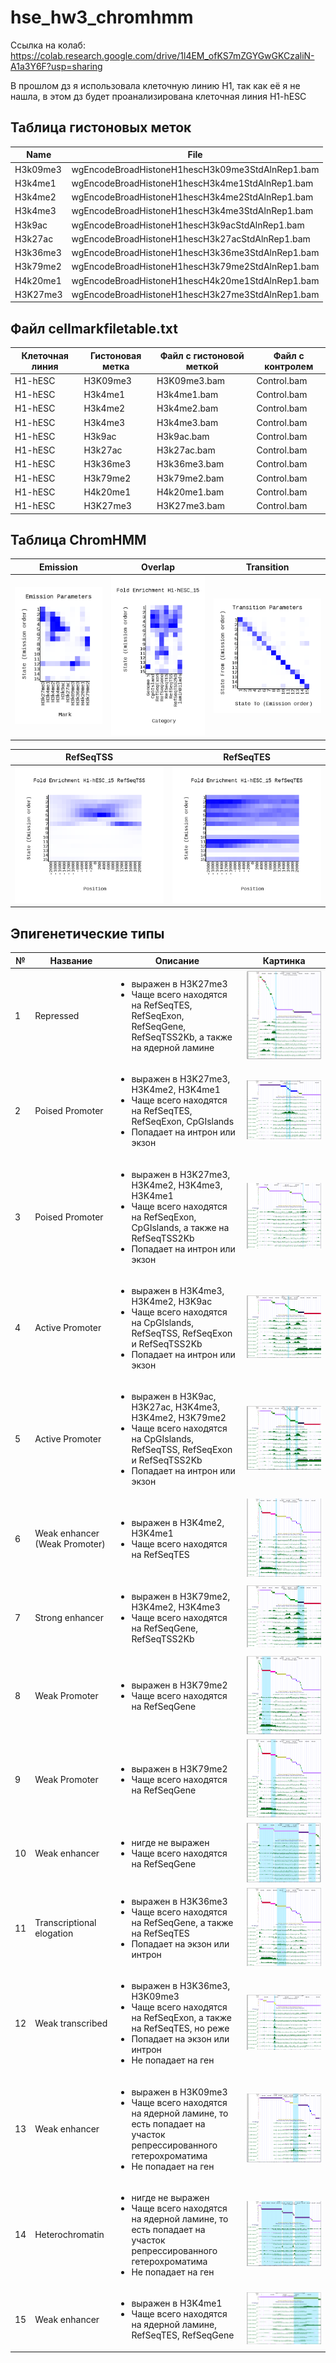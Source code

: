 # hse_hw3_chromhmm
 Ссылка на колаб: https://colab.research.google.com/drive/1l4EM_ofKS7mZGYGwGKCzaliN-A1a3Y6F?usp=sharing
 
 В прошлом дз я использовала клеточную линию H1, так как её я не нашла, в этом дз будет проанализирована клеточная линия H1-hESC
 
 ## Таблица гистоновых меток
Name | File
--- | ---
H3k09me3 | wgEncodeBroadHistoneH1hescH3k09me3StdAlnRep1.bam
H3k4me1 | wgEncodeBroadHistoneH1hescH3k4me1StdAlnRep1.bam
H3k4me2 | wgEncodeBroadHistoneH1hescH3k4me2StdAlnRep1.bam
H3k4me3 | wgEncodeBroadHistoneH1hescH3k4me3StdAlnRep1.bam
H3k9ac | wgEncodeBroadHistoneH1hescH3k9acStdAlnRep1.bam
H3k27ac | wgEncodeBroadHistoneH1hescH3k27acStdAlnRep1.bam
H3k36me3 | wgEncodeBroadHistoneH1hescH3k36me3StdAlnRep1.bam
H3k79me2 | wgEncodeBroadHistoneH1hescH3k79me2StdAlnRep1.bam
H4k20me1 | wgEncodeBroadHistoneH1hescH4k20me1StdAlnRep1.bam
H3K27me3 | wgEncodeBroadHistoneH1hescH3k27me3StdAlnRep1.bam

## Файл cellmarkfiletable.txt
Клеточная линия | Гистоновая метка | Файл с гистоновой меткой | Файл с контролем
--- | --- | --- | ---
H1-hESC | H3K09me3 | H3K09me3.bam | Control.bam
H1-hESC | H3k4me1 | H3k4me1.bam | Control.bam
H1-hESC | H3k4me2 | H3k4me2.bam | Control.bam
H1-hESC | H3k4me3 | H3k4me3.bam | Control.bam
H1-hESC | H3k9ac | H3k9ac.bam | Control.bam
H1-hESC | H3k27ac | H3k27ac.bam | Control.bam
H1-hESC | H3k36me3 | H3k36me3.bam | Control.bam
H1-hESC | H3k79me2 | H3k79me2.bam | Control.bam
H1-hESC | H4k20me1 | H4k20me1.bam | Control.bam
H1-hESC | H3K27me3 | H3K27me3.bam | Control.bam

## Таблица ChromHMM

Emission | Overlap | Transition 
 --- | --- | ---
![Image](https://github.com/Lenassskuh/hse_hw3_chromhmm/blob/main/data/emissions_15.png) | ![Image](https://github.com/Lenassskuh/hse_hw3_chromhmm/blob/main/data/H1-hESC_15_overlap.png) | ![Image](https://github.com/Lenassskuh/hse_hw3_chromhmm/blob/main/data/transitions_15.png)

RefSeqTSS | RefSeqTES 
 --- | --- 
![Image](https://github.com/Lenassskuh/hse_hw3_chromhmm/blob/main/data/H1-hESC_15_RefSeqTSS_neighborhood.png) | ![Image](https://github.com/Lenassskuh/hse_hw3_chromhmm/blob/main/data/H1-hESC_15_RefSeqTES_neighborhood.png)

## Эпигенетические типы
№ | Название | Описание | Картинка
 --- | --- | ---| ---
1 | Repressed | <ul><li> выражен в H3K27me3 </li><li> Чаще всего находятся на RefSeqTES, RefSeqExon, RefSeqGene, RefSeqTSS2Kb, а также на ядерной ламине </li> | ![Image](https://github.com/Lenassskuh/hse_hw3_chromhmm/blob/main/data/1.png)
2 | Poised Promoter | <ul><li> выражен в H3K27me3, H3K4me2, H3K4me1 </li><li> Чаще всего находятся на RefSeqTES, RefSeqExon, CpGIslands </li><li> Попадает на интрон или экзон </li> | ![Image](https://github.com/Lenassskuh/hse_hw3_chromhmm/blob/main/data/2.png)
3 | Poised Promoter | <ul><li> выражен в H3K27me3, H3K4me2, H3K4me3, H3K4me1 </li><li> Чаще всего находятся на RefSeqExon, CpGIslands, а также на RefSeqTSS2Kb </li><li> Попадает на интрон или экзон </li> | ![Image](https://github.com/Lenassskuh/hse_hw3_chromhmm/blob/main/data/3.png)
4 | Active Promoter | <ul><li> выражен в H3K4me3, H3K4me2, H3K9ac </li><li> Чаще всего находятся на CpGIslands, RefSeqTSS, RefSeqExon и RefSeqTSS2Kb </li><li> Попадает на интрон или экзон </li> | ![Image](https://github.com/Lenassskuh/hse_hw3_chromhmm/blob/main/data/4.png)
5 | Active Promoter | <ul><li> выражен в H3K9ac, H3K27ac, H3K4me3, H3K4me2, H3K79me2 </li><li> Чаще всего находятся на CpGIslands, RefSeqTSS, RefSeqExon и RefSeqTSS2Kb </li><li> Попадает на интрон или экзон </li> | ![Image](https://github.com/Lenassskuh/hse_hw3_chromhmm/blob/main/data/5.png)
6 | Weak enhancer (Weak Promoter) | <ul><li> выражен в H3K4me2, H3K4me1 </li><li> Чаще всего находятся на RefSeqTES  </li> | ![Image](https://github.com/Lenassskuh/hse_hw3_chromhmm/blob/main/data/6.png)
7 | Strong enhancer | <ul><li> выражен в  H3K79me2, H3K4me2, H3K4me3 </li><li> Чаще всего находятся на  RefSeqGene, RefSeqTSS2Kb </li> | ![Image](https://github.com/Lenassskuh/hse_hw3_chromhmm/blob/main/data/7.png)
8 | Weak Promoter | <ul><li> выражен в  H3K79me2 </li><li> Чаще всего находятся на RefSeqGene  </li> | ![Image](https://github.com/Lenassskuh/hse_hw3_chromhmm/blob/main/data/8.png)
9 | Weak Promoter | <ul><li> выражен в  H3K79me2 </li><li> Чаще всего находятся на RefSeqGene </li> | ![Image](https://github.com/Lenassskuh/hse_hw3_chromhmm/blob/main/data/9.png)
10 | Weak enhancer | <ul><li> нигде не выражен </li><li> Чаще всего находятся на RefSeqGene  </li> | ![Image](https://github.com/Lenassskuh/hse_hw3_chromhmm/blob/main/data/10.png)
11 | Transcriptional elogation| <ul><li> выражен в H3K36me3 </li><li> Чаще всего находятся на RefSeqGene, а также на RefSeqTES </li><li> Попадает на экзон или интрон </li> | ![Image](https://github.com/Lenassskuh/hse_hw3_chromhmm/blob/main/data/11.png)
12 | Weak transcribed | <ul><li> выражен в H3K36me3, H3K09me3 </li><li> Чаще всего находятся на RefSeqExon, а также на RefSeqTES, но реже </li><li> Попадает на экзон или интрон </li><li> Не попадает на ген </li> | ![Image](https://github.com/Lenassskuh/hse_hw3_chromhmm/blob/main/data/12.png)
13 | Weak enhancer | <ul><li> выражен в H3K09me3 </li><li> Чаще всего находятся на ядерной ламине, то есть попадает на участок репрессированного гетерохроматима </li><li> Не попадает на ген </li> | ![Image](https://github.com/Lenassskuh/hse_hw3_chromhmm/blob/main/data/13.png)
14 | Heterochromatin | <ul><li> нигде не выражен  </li><li> Чаще всего находятся на ядерной ламине, то есть попадает на участок репрессированного гетерохроматима </li><li> Не попадает на ген </li> | ![Image](https://github.com/Lenassskuh/hse_hw3_chromhmm/blob/main/data/14.png)
15 | Weak enhancer | <ul><li> выражен в H3K4me1 </li><li> Чаще всего находятся на ядерной ламине, RefSeqTES, RefSeqGene </li> | ![Image](https://github.com/Lenassskuh/hse_hw3_chromhmm/blob/main/data/15.png)

